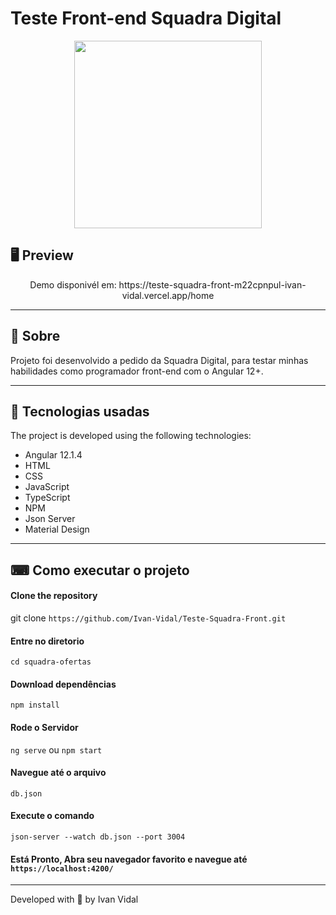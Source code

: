 # Teste Front-end Squadra Digital

<p align = "center">
  <img src = "https://www.squadra.com.br/wp-content/themes/squadraTheme/img/logos-squadra/logo-white-4.png" width = "300">
</p>

## 🖥 Preview

<p align = "center">
  Demo disponivél em: https://teste-squadra-front-m22cpnpul-ivan-vidal.vercel.app/home
</p>

---

## 📖 Sobre

  Projeto foi desenvolvido a pedido da Squadra Digital, para testar minhas habilidades como programador front-end com o Angular 12+.

---

## 🚀 Tecnologias usadas

The project is developed using the following technologies:

- Angular 12.1.4
- HTML
- CSS
- JavaScript
- TypeScript
- NPM
- Json Server
- Material Design


---

## ⌨ Como executar o projeto

#### Clone the repository
git clone `https://github.com/Ivan-Vidal/Teste-Squadra-Front.git`

#### Entre no diretorio
`cd squadra-ofertas`

#### Download dependências
`npm install`

#### Rode o Servidor
`ng serve` ou `npm start`

#### Navegue até o arquivo
`db.json`

#### Execute o comando
`json-server --watch db.json --port 3004`


#### Está Pronto, Abra seu navegador favorito e navegue até `https://localhost:4200/`

---

Developed with 💜 by Ivan Vidal

